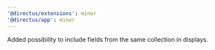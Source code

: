 ```yaml
---
'@directus/extensions': minor
'@directus/app': minor
---
```


Added possibility to include fields from the same collection in displays.
